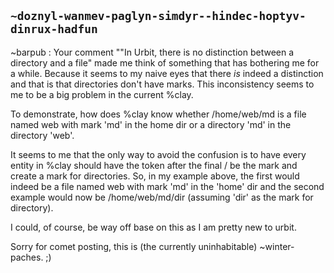 ## `~doznyl-wanmev-paglyn-simdyr--hindec-hoptyv-dinrux-hadfun`
~barpub : Your comment ""In Urbit, there is no distinction between a directory and a file" made me think of something that has bothering me for a while. Because it seems to my naive eyes that there _is_ indeed a distinction and that is that directories don't have marks. This inconsistency seems to me to be a big problem in the current %clay. 

To demonstrate, how does %clay know whether /home/web/md is a file named web with mark 'md' in the home dir or a directory 'md' in the directory 'web'. 

It seems to me that the only way to avoid the confusion is to have every entity in %clay should have the token after the final / be the mark and create a mark for directories. So, in my example above, the first would indeed be a file named web with mark 'md' in the 'home' dir and the second example would now be /home/web/md/dir (assuming 'dir' as the mark for directory).

I could, of course, be way off base on this as I am pretty new to urbit.

Sorry for comet posting, this is (the currently uninhabitable) ~winter-paches. ;)